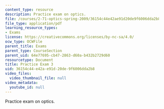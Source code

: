 ```yaml
---
content_type: resource
description: Practice exam on optics.
file: /courses/2-71-optics-spring-2009/36154c44e42ae91d20de9f6006dda2b8_MIT2_71S09_practice3.pdf
file_type: application/pdf
learning_resource_types:
- Exams
license: https://creativecommons.org/licenses/by-nc-sa/4.0/
ocw_type: OCWFile
parent_title: Exams
parent_type: CourseSection
parent_uid: 64e77695-cb47-2863-d60a-b432b2729d60
resourcetype: Document
title: Practice Exam 3
uid: 36154c44-e42a-e91d-20de-9f6006dda2b8
video_files:
  video_thumbnail_file: null
video_metadata:
  youtube_id: null
---
```

Practice exam on optics.